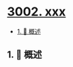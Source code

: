# [3002. xxx](https://github.com/Tdahuyou/TNotes.leetcode/tree/main/notes/3002.%20xxx)

<!-- region:toc -->

- [1. 📝 概述](#1--概述)

<!-- endregion:toc -->

## 1. 📝 概述
